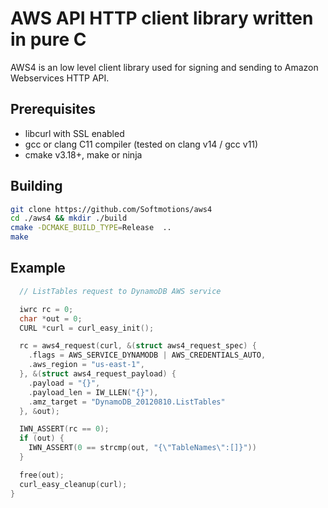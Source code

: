 # AWS API HTTP client library written in pure C

AWS4 is an low level client library used for signing and sending 
to Amazon Webservices HTTP API. 

## Prerequisites

* libcurl with SSL enabled
* gcc or clang C11 compiler (tested on clang v14 / gcc v11) 
* cmake v3.18+, make or ninja

## Building

```sh
git clone https://github.com/Softmotions/aws4
cd ./aws4 && mkdir ./build
cmake -DCMAKE_BUILD_TYPE=Release  ..
make
```

## Example 

```c
  // ListTables request to DynamoDB AWS service

  iwrc rc = 0;
  char *out = 0;
  CURL *curl = curl_easy_init();

  rc = aws4_request(curl, &(struct aws4_request_spec) {
    .flags = AWS_SERVICE_DYNAMODB | AWS_CREDENTIALS_AUTO,
    .aws_region = "us-east-1",
  }, &(struct aws4_request_payload) {
    .payload = "{}",
    .payload_len = IW_LLEN("{}"),
    .amz_target = "DynamoDB_20120810.ListTables"
  }, &out);

  IWN_ASSERT(rc == 0);
  if (out) {
    IWN_ASSERT(0 == strcmp(out, "{\"TableNames\":[]}"))
  }

  free(out);
  curl_easy_cleanup(curl);
}
```


